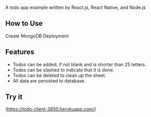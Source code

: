 A todo app example written by React.js, React Native, and Node.js

## How to Use

Create MongoDB Deployment

## Features

- Todos can be added, if not blank and is shorter than 25 letters.
- Todos can be slashed to indicate that it is done.
- Todos can be deleted to clean up the sheet.
- All data are persisted to database.

## Try it

(https://todo-client-3850.herokuapp.com/)
